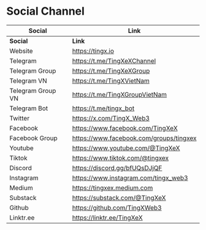 # Social Channel

<table data-header-hidden><thead><tr><th width="196">Social</th><th>Link</th></tr></thead><tbody><tr><td><strong>Social</strong></td><td><strong>Link</strong></td></tr><tr><td>Website</td><td><a href="https://tingx.io">https://tingx.io</a></td></tr><tr><td>Telegram</td><td><a href="https://t.me/TingXeXChannel">https://t.me/TingXeXChannel</a></td></tr><tr><td>Telegram Group</td><td><a href="https://t.me/TingXeXGroup">https://t.me/TingXeXGroup</a></td></tr><tr><td>Telegram VN</td><td><a href="https://t.me/TingXVietNam">https://t.me/TingXVietNam</a></td></tr><tr><td>Telegram Group VN</td><td><a href="https://t.me/TingXGroupVietNam">https://t.me/TingXGroupVietNam</a></td></tr><tr><td>Telegram Bot</td><td><a href="https://t.me/tingx_bot">https://t.me/tingx_bot</a></td></tr><tr><td>Twitter</td><td><a href="https://x.com/TingX_Web3">https://x.com/TingX_Web3</a></td></tr><tr><td>Facebook</td><td><a href="https://www.facebook.com/TingXeX">https://www.facebook.com/TingXeX</a></td></tr><tr><td>Facebook Group</td><td><a href="https://www.facebook.com/groups/tingxex">https://www.facebook.com/groups/tingxex</a></td></tr><tr><td>Youtube</td><td><a href="https://www.youtube.com/@TingXeX">https://www.youtube.com/@TingXeX</a></td></tr><tr><td>Tiktok</td><td><a href="https://www.tiktok.com/@tingxex">https://www.tiktok.com/@tingxex</a></td></tr><tr><td>Discord</td><td><a href="https://discord.gg/bfUQsDJjQF">https://discord.gg/bfUQsDJjQF</a></td></tr><tr><td>Instagram</td><td><a href="https://www.instagram.com/tingx_web3">https://www.instagram.com/tingx_web3</a></td></tr><tr><td>Medium</td><td><a href="https://tingxex.medium.com/">https://tingxex.medium.com</a></td></tr><tr><td>Substack</td><td><a href="https://substack.com/@TingXeX">https://substack.com/@TingXeX</a></td></tr><tr><td>Github</td><td><a href="https://github.com/TingXWeb3">https://github.com/TingXWeb3</a></td></tr><tr><td>Linktr.ee</td><td><a href="https://linktr.ee/TingXeX">https://linktr.ee/TingXeX</a></td></tr></tbody></table>
